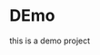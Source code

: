 <html>
<head>
<title>demo</title>
<body>
<h1>DEmo</h1>
<p>this is a demo project</p>
</body>
</head>
</html>
